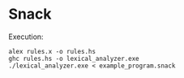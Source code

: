 # Snack
Execution:
```
alex rules.x -o rules.hs
ghc rules.hs -o lexical_analyzer.exe
./lexical_analyzer.exe < example_program.snack
```

